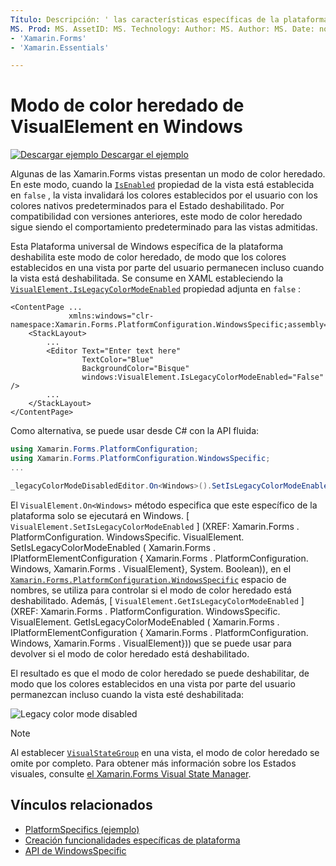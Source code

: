 ```yaml
---
Título: Descripción: ' las características específicas de la plataforma permiten consumir funcionalidad que solo está disponible en una plataforma específica, sin necesidad de implementar representadores o efectos personalizados. En este artículo se explica cómo consumir la plataforma específica de Windows que deshabilita el Xamarin.Forms modo de color heredado.
MS. Prod: MS. AssetID: MS. Technology: Author: MS. Author: MS. Date: no-LOC:
- 'Xamarin.Forms'
- 'Xamarin.Essentials'

---
```


# <a name="visualelement-legacy-color-mode-on-windows"></a>Modo de color heredado de VisualElement en Windows

[![Descargar ejemplo](~/media/shared/download.png) Descargar el ejemplo](https://docs.microsoft.com/samples/xamarin/xamarin-forms-samples/userinterface-platformspecifics)

Algunas de las Xamarin.Forms vistas presentan un modo de color heredado. En este modo, cuando la [`IsEnabled`](xref:Xamarin.Forms.VisualElement.IsEnabled) propiedad de la vista está establecida en `false` , la vista invalidará los colores establecidos por el usuario con los colores nativos predeterminados para el Estado deshabilitado. Por compatibilidad con versiones anteriores, este modo de color heredado sigue siendo el comportamiento predeterminado para las vistas admitidas.

Esta Plataforma universal de Windows específica de la plataforma deshabilita este modo de color heredado, de modo que los colores establecidos en una vista por parte del usuario permanecen incluso cuando la vista está deshabilitada. Se consume en XAML estableciendo la [`VisualElement.IsLegacyColorModeEnabled`](xref:Xamarin.Forms.PlatformConfiguration.WindowsSpecific.VisualElement.IsLegacyColorModeEnabledProperty) propiedad adjunta en `false` :

```xaml
<ContentPage ...
             xmlns:windows="clr-namespace:Xamarin.Forms.PlatformConfiguration.WindowsSpecific;assembly=Xamarin.Forms.Core">
    <StackLayout>
        ...
        <Editor Text="Enter text here"
                TextColor="Blue"
                BackgroundColor="Bisque"
                windows:VisualElement.IsLegacyColorModeEnabled="False" />
        ...
    </StackLayout>
</ContentPage>
```

Como alternativa, se puede usar desde C# con la API fluida:

```csharp
using Xamarin.Forms.PlatformConfiguration;
using Xamarin.Forms.PlatformConfiguration.WindowsSpecific;
...

_legacyColorModeDisabledEditor.On<Windows>().SetIsLegacyColorModeEnabled(false);
```

El `VisualElement.On<Windows>` método especifica que este específico de la plataforma solo se ejecutará en Windows. [ `VisualElement.SetIsLegacyColorModeEnabled` ] (XREF: Xamarin.Forms . PlatformConfiguration. WindowsSpecific. VisualElement. SetIsLegacyColorModeEnabled ( Xamarin.Forms . IPlatformElementConfiguration { Xamarin.Forms . PlatformConfiguration. Windows, Xamarin.Forms . VisualElement}, System. Boolean)), en el [`Xamarin.Forms.PlatformConfiguration.WindowsSpecific`](xref:Xamarin.Forms.PlatformConfiguration.WindowsSpecific) espacio de nombres, se utiliza para controlar si el modo de color heredado está deshabilitado. Además, [ `VisualElement.GetIsLegacyColorModeEnabled` ] (XREF: Xamarin.Forms . PlatformConfiguration. WindowsSpecific. VisualElement. GetIsLegacyColorModeEnabled ( Xamarin.Forms . IPlatformElementConfiguration { Xamarin.Forms . PlatformConfiguration. Windows, Xamarin.Forms . VisualElement})) que se puede usar para devolver si el modo de color heredado está deshabilitado.

El resultado es que el modo de color heredado se puede deshabilitar, de modo que los colores establecidos en una vista por parte del usuario permanezcan incluso cuando la vista esté deshabilitada:

![](legacy-color-mode-images/legacy-color-mode-disabled.png "Legacy color mode disabled")

> [!NOTE]
> Al establecer [`VisualStateGroup`](xref:Xamarin.Forms.VisualStateGroup) en una vista, el modo de color heredado se omite por completo. Para obtener más información sobre los Estados visuales, consulte [el Xamarin.Forms Visual State Manager](~/xamarin-forms/user-interface/visual-state-manager.md).

## <a name="related-links"></a>Vínculos relacionados

- [PlatformSpecifics (ejemplo)](https://docs.microsoft.com/samples/xamarin/xamarin-forms-samples/userinterface-platformspecifics)
- [Creación funcionalidades específicas de plataforma](~/xamarin-forms/platform/platform-specifics/index.md#creating-platform-specifics)
- [API de WindowsSpecific](xref:Xamarin.Forms.PlatformConfiguration.WindowsSpecific)

